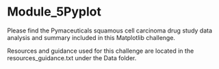 # Module_5Pyplot
Please find the Pymaceuticals squamous cell carcinoma drug study data analysis and summary included in this Matplotlib challenge.

Resources and guidance used for this challenge are located in the resources_guidance.txt under the Data folder.
